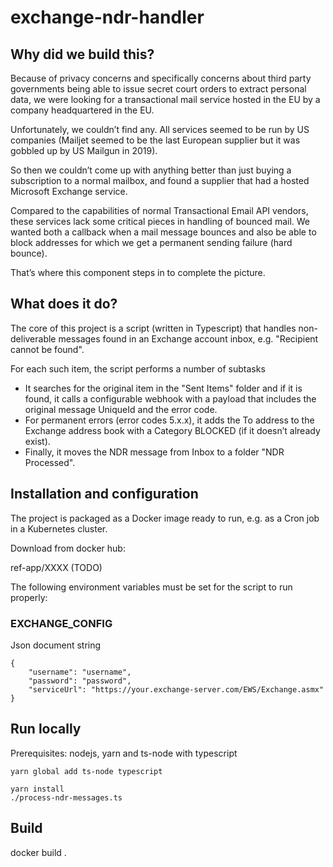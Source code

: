 # exchange-ndr-handler

## Why did we build this?
Because of privacy concerns and specifically concerns about third party governments being able to issue secret court orders to extract personal data, we were looking for a transactional mail service hosted in the EU by a company headquartered in the EU.

Unfortunately, we couldn’t find any. All services seemed to be run by US companies (Mailjet seemed to be the last European supplier but it was gobbled up by US Mailgun in 2019).

So then we couldn’t come up with anything better than just buying a subscription to a normal mailbox, and found a supplier that had a hosted Microsoft Exchange service.

Compared to the capabilities of normal Transactional Email API vendors, these services lack some critical pieces in handling of bounced mail. We wanted both a callback when a mail message bounces and also be able to block addresses for which we get a permanent sending failure (hard bounce).

That’s where this component steps in to complete the picture.

## What does it do?
The core of this project is a script (written in Typescript) that handles non-deliverable messages found in an Exchange account inbox, e.g. "Recipient cannot be found".

For each such item, the script performs a number of subtasks

* It searches for the original item in the "Sent Items" folder and if it is found, it calls a configurable webhook with a payload that includes the original message UniqueId and the error code.
* For permanent errors (error codes 5.x.x), it adds the To address to the Exchange address book with a Category BLOCKED (if it doesn’t already exist).
* Finally, it moves the NDR message from Inbox to a folder "NDR Processed".

## Installation and configuration
The project is packaged as a Docker image ready to run, e.g. as a Cron job in a Kubernetes cluster.

Download from docker hub:

ref-app/XXXX (TODO)

The following environment variables must be set for the script to run properly:

### EXCHANGE_CONFIG
Json document string
```
{
    "username": "username",
    "password": "password",
    "serviceUrl": "https://your.exchange-server.com/EWS/Exchange.asmx"
}
```

## Run locally

Prerequisites: nodejs, yarn and ts-node with typescript

```
yarn global add ts-node typescript
```

```
yarn install
./process-ndr-messages.ts
```

## Build

docker build .
